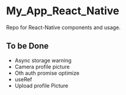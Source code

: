# My_App_React_Native

Repo for React-Native components and usage.

## To be Done

- Async storage warning
- Camera profile picture
- Oth auth promise optimize
- useRef
- Upload profile Picture
